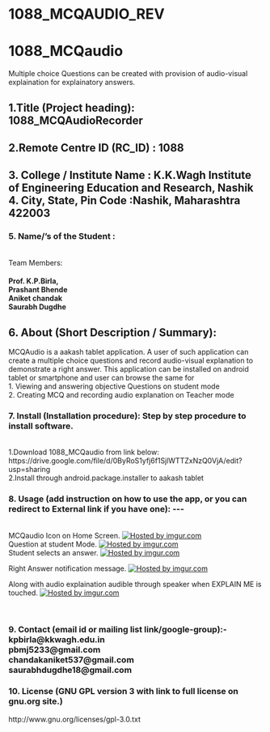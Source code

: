 1088_MCQAUDIO_REV
=================
1088_MCQaudio
=============

Multiple choice Questions can be created with provision of audio-visual explaination for explainatory  answers.
<h2>1.Title (Project heading): 1088_MCQAudioRecorder</h2>
<h2>2.Remote Centre ID (RC_ID) : 1088 </h2>
<h2>3. College / Institute Name : K.K.Wagh Institute of Engineering Education and Research, Nashik 
<br>4. City, State, Pin Code :Nashik, Maharashtra 422003 
<br><h3>5. Name/’s of the Student :</h3>
<br>Team Members:
<h4>Prof. K.P.Birla,
<br>Prashant Bhende
<br>Aniket chandak
<br>Saurabh Dugdhe
</h4>
<h2>6. About (Short Description / Summary): </h2>
MCQAudio is a aakash tablet application.
A user of such application can create a multiple choice questions and record audio-visual explanation to demonstrate a right answer.
This application can be installed on android tablet or smartphone and user can browse the same for 
<br>1.	Viewing and answering objective Questions on student mode
<br>2.	Creating MCQ and recording audio explanation on Teacher mode 
<br>
<h3>7. Install (Installation procedure): Step by step procedure to install software.</h3>
<br>1.Download 1088_MCQaudio from link below:
https://drive.google.com/file/d/0ByRoS1yfj6f1SjlWTTZxNzQ0VjA/edit?usp=sharing
<br>2.Install through android.package.installer to aakash tablet

<br>
<h3>8. Usage (add instruction on how to use the app, or you can redirect to
External link if you have one): ---</h3>
<br>
MCQaudio Icon on Home Screen.
<a href="http://imgur.com/J3ojtnZ"><img src="http://i.imgur.com/J3ojtnZ.png" title="Hosted by imgur.com"/></a>
<br>
Question at student Mode.
<a href="http://imgur.com/0RXVWkt"><img src="http://i.imgur.com/0RXVWkt.png" title="Hosted by imgur.com"/></a>
<br>
Student selects an answer.
<a href="http://imgur.com/THNT1VY"><img src="http://i.imgur.com/THNT1VY.png" title="Hosted by imgur.com"/></a>

Right Answer notification message.
<a href="http://imgur.com/YA2YtWl"><img src="http://i.imgur.com/YA2YtWl.png" title="Hosted by imgur.com"/></a>

Along with audio explaination audible through speaker when EXPLAIN ME is touched.
<a href="http://imgur.com/L0xpzmp"><img src="http://i.imgur.com/L0xpzmp.png" title="Hosted by imgur.com"/></a>

<br>
<h3>9. Contact (email id or mailing list link/google-group):-</3>
kpbirla@kkwagh.edu.in
<br>
pbmj5233@gmail.com
<br>
chandakaniket537@gmail.com
<br>
saurabhdugdhe18@gmail.com
<br>



<h3>10. License (GNU GPL version 3 with link to full license on gnu.org site.)</h3>
http://www.gnu.org/licenses/gpl-3.0.txt
